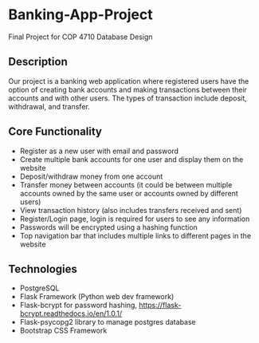 # Banking-App-Project
Final Project for COP 4710 Database Design

## Description

Our project is a banking web application where registered users have the option of creating bank accounts and making transactions between their accounts and with other users. The types of transaction include deposit, withdrawal, and transfer.

## Core Functionality
* Register as a new user with email and password
* Create multiple bank accounts for one user and display them on the website
* Deposit/withdraw money from one account
* Transfer money between accounts (it could be between multiple accounts owned by the same user or accounts owned by different users)
* View transaction history (also includes transfers received and sent)
* Register/Login page, login is required for users to see any information
* Passwords will be encrypted using a hashing function
* Top navigation bar that includes multiple links to different pages in the website

## Technologies
* PostgreSQL
* Flask Framework (Python web dev framework)
* Flask-bcrypt for password hashing, https://flask-bcrypt.readthedocs.io/en/1.0.1/
* Flask-psycopg2 library to manage postgres database
* Bootstrap CSS Framework
